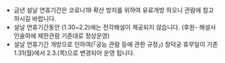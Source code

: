 - 금년 설날 연휴기간은 코로나19 확산 방지를 위하여 유료개방 하오니 관람에 참고 하시길 바랍니다.
- 설날 연휴기간동안 (1.30~2.2)에는 전각해설이 제공되지 않습니다. (후원- 해설사 인솔하에 제한관람 기존대로 정상운영)
- 설날 연휴기간 개방으로 인하여(「궁능 관람 등에 관한 규정」) 창덕궁 휴무일이 기존 1.31(월)에서 2.3.(목)으로 변경되어 운영 됩니다.